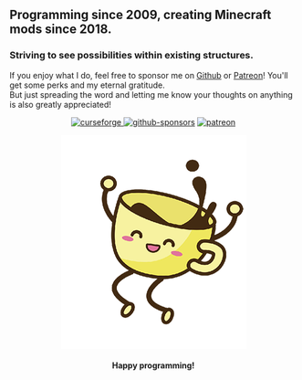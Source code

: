 ## Programming since 2009, creating Minecraft mods since 2018.
### Striving to see possibilities within existing structures.

If you enjoy what I do, feel free to sponsor me on <a href="https://github.com/sponsors/ricksouth" target="_blank">Github</a> or <a href="https://patreon.com/ricksouth" target="_blank">Patreon</a>! You'll get some perks and my eternal gratitude.\
But just spreading the word and letting me know your thoughts on anything is also greatly appreciated!

<p align="center">
  <a href="https://curseforge.com/members/serilum/projects" target="_blank"><img alt="curseforge" src="https://img.shields.io/badge/CurseForge-Serilum-F16436?style=flat-square&logo=curseforge&logoColor=FFFFFF"</a>
  <a href="https://github.com/sponsors/ricksouth" target="_blank"><img alt="github-sponsors" src="https://img.shields.io/badge/Github%20Sponsors-ricksouth-D03593?style=flat-square&logo=github&logoColor=FFFFFF"></a>
  <a href="https://patreon.com/ricksouth" target="_blank"><img alt="patreon" src="https://img.shields.io/badge/Patreon-ricksouth-FF5700?style=flat-square&logo=patreon&logoColor=FF5700"></a>
</p>
<div align="center">
  <a href="#"><img src="https://raw.githubusercontent.com/ricksouth/ricksouth/main/assets/coffee_happy.png"></a>
  <br><br>
  <b>Happy programming!</b>
</div>
